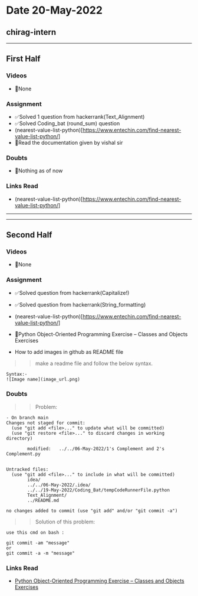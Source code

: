 # Date 20-May-2022

## chirag-intern

<hr>

## First Half

### Videos

- 🚫None

### Assignment

- ✅Solved 1 question from hackerrank(Text_Alignment)
- ✅Solved Coding_bat (round_sum) question
- (nearest-value-list-python)[https://www.entechin.com/find-nearest-value-list-python/]
- 🔄Read the documentation given by vishal sir

### Doubts

- 🚫Nothing as of now

### Links Read

- (nearest-value-list-python)[https://www.entechin.com/find-nearest-value-list-python/]

<hr>
<hr>

## Second Half

### Videos

- 🚫None

### Assignment

- ✅Solved question from hackerrank(Capitalize!)
- ✅Solved question from hackerrank(String_formatting)

- (nearest-value-list-python)[https://www.entechin.com/find-nearest-value-list-python/]

- 🔄Python Object-Oriented Programming Exercise – Classes and Objects Exercises

- How to add images in github as README file

> > make a readme file and follow the below syntax.

```
Syntax:-
![Image name](image_url.png)
```

### Doubts

> > Problem:

```
- On branch main
Changes not staged for commit:
  (use "git add <file>..." to update what will be committed)
  (use "git restore <file>..." to discard changes in working directory)

        modified:   ../../06-May-2022/1's Complement and 2's Complement.py


Untracked files:
  (use "git add <file>..." to include in what will be committed)
        idea/
        ../../06-May-2022/.idea/
        ../../19-May-2022/Coding_Bat/tempCodeRunnerFile.python
        Text_Alignment/
        ../README.md

no changes added to commit (use "git add" and/or "git commit -a")
```

> > Solution of this problem:

```
use this cmd on bash :

git commit -am "message"
or
git commit -a -m "message"
```

### Links Read

- [Python Object-Oriented Programming Exercise – Classes and Objects Exercises
  ](https://www.techgeekbuzz.com/python-object-oriented-programming-exercise/)
